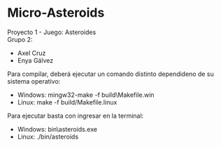 # Micro-Asteroids
Proyecto 1 - Juego: Asteroides <br>
Grupo 2:
* Axel Cruz
* Enya Gálvez <br>

Para compilar, deberá ejecutar un comando distinto dependideno de su sistema operativo:
* Windows: mingw32-make -f build\Makefile.win
* Linux: make -f build/Makefile.linux

Para ejecutar basta con ingresar en la terminal:
* Windows: bin\asteroids.exe
* Linux: ./bin/asteroids